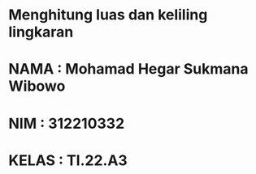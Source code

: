 # Menghitung luas dan keliling lingkaran
# NAMA : Mohamad Hegar Sukmana Wibowo
# NIM : 312210332
# KELAS : TI.22.A3

